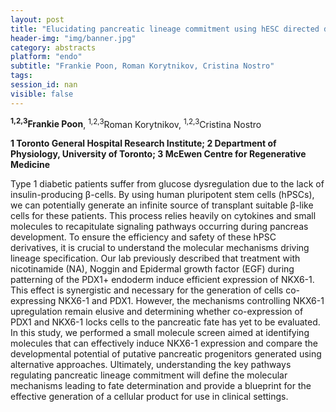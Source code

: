 ```yaml
---
layout: post
title: "Elucidating pancreatic lineage commitment using hESC directed differentiation"
header-img: "img/banner.jpg"
category: abstracts
platform: "endo"
subtitle: "Frankie Poon, Roman Korytnikov, Cristina Nostro"
tags: 
session_id: nan
visible: false
---
```

**<sup>1,2,3</sup>Frankie Poon**, <sup>1,2,3</sup>Roman Korytnikov, <sup>1,2,3</sup>Cristina Nostro

__1 Toronto General Hospital Research Institute; 2 Department of Physiology, University of Toronto; 3 McEwen Centre for Regenerative Medicine__

Type 1 diabetic patients suffer from glucose dysregulation due to the lack of insulin-producing β-cells. By using human pluripotent stem cells (hPSCs), we can potentially generate an infinite source of transplant suitable β-like cells for these patients. This process relies heavily on cytokines and small molecules to recapitulate signaling pathways occurring during pancreas development. To ensure the efficiency and safety of these hPSC derivatives, it is crucial to understand the molecular mechanisms driving lineage specification. Our lab previously described that treatment with nicotinamide (NA), Noggin and Epidermal growth factor (EGF) during patterning of the PDX1+ endoderm induce efficient expression of NKX6-1. This effect is synergistic and necessary for the generation of cells co-expressing NKX6-1 and PDX1. However, the mechanisms controlling NKX6-1 upregulation remain elusive and determining whether co-expression of PDX1 and NKX6-1 locks cells to the pancreatic fate has yet to be evaluated. In this study, we performed a small molecule screen aimed at identifying molecules that can effectively induce NKX6-1 expression and compare the developmental potential of putative pancreatic progenitors generated using alternative approaches. Ultimately, understanding the key pathways regulating pancreatic lineage commitment will define the molecular mechanisms leading to fate determination and provide a blueprint for the effective generation of a cellular product for use in clinical settings.